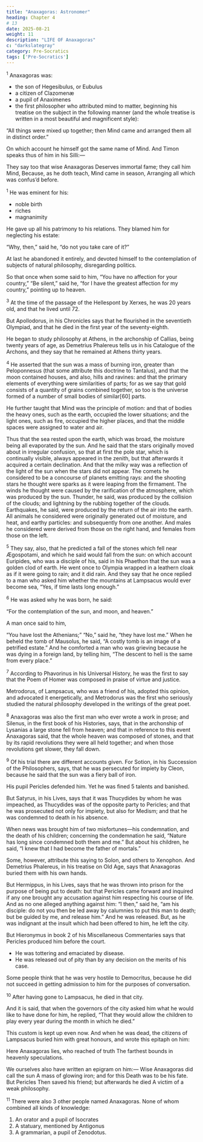 ```yaml
---
title: "Anaxagoras: Astronomer"
heading: Chapter 4
# 13
date: 2025-08-21
weight: 11
description: "LIFE OF Anaxagoras"
c: "darkslategray"
category: Pre-Socratics
tags: ['Pre-Socratics']
---
```



<sup>1</sup> Anaxagoras was:
- the son of Hegesibulus, or Eubulus
- a citizen of Clazomenæ
- a pupil of Anaximenes
- the first philosopher who attributed mind to matter, beginning his treatise on the subject in the following manner (and the whole treatise is written in a most beautiful and magnificent style): 

“All things were mixed up together; then Mind came and arranged them all in distinct order.” 

On which account he himself got the same name of Mind. And Timon speaks thus of him in his Silli:—

They say too that wise Anaxagoras
Deserves immortal fame; they call him Mind,
Because, as he doth teach, Mind came in season,
Arranging all which was confus’d before.


<sup>1</sup> He was eminent for his:
- noble birth
- riches
- magnanimity

He gave up all his patrimony to his relations. They blamed him for neglecting his estate:

“Why, then,” said he, “do not you take care of it?”

At last he abandoned it entirely, and devoted himself to the contemplation of subjects of natural philosophy, disregarding politics. 

So that once when some said to him, “You have no affection for your country,” “Be silent,” said he, “for I have the greatest affection for my country,” pointing up to heaven.


<sup>3</sup> At the time of the passage of the Hellespont by Xerxes, he was 20 years old, and that he lived until 72.

But Apollodorus, in his Chronicles says that he flourished in the seventieth Olympiad, and that he died in the first year of the seventy-eighth.

He began to study philosophy at Athens, in the archonship of Callias, being twenty years of age, as Demetrius Phalereus tells us in his Catalogue of the Archons, and they say that he remained at Athens thirty years.


<sup>4</sup> He asserted that the sun was a mass of burning iron, greater than Peloponnesus (that some attribute this doctrine to Tantalus), and that the moon contained houses, and also, hills and ravines: and that the primary elements of everything were similarities of parts; for as we say that gold consists of a quantity of grains combined together, so too is the universe formed of a number of small bodies of similar[60] parts. 

He further taught that Mind was the principle of motion: and that of bodies the heavy ones, such as the earth, occupied the lower situations; and the light ones, such as fire, occupied the higher places, and that the middle spaces were assigned to water and air.

Thus that the sea rested upon the earth, which was broad, the moisture being all evaporated by the sun. And he said that the stars originally moved about in irregular confusion, so that at first the pole star, which is continually visible, always appeared in the zenith, but that afterwards it acquired a certain declination. And that the milky way was a reflection of the light of the sun when the stars did not appear. The comets he considered to be a concourse of planets emitting rays: and the shooting stars he thought were sparks as it were leaping from the firmament. The winds he thought were caused by the rarification of the atmosphere, which was produced by the sun. Thunder, he said, was produced by the collision of the clouds; and lightning by the rubbing together of the clouds. Earthquakes, he said, were produced by the return of the air into the earth. All animals he considered were originally generated out of moisture, and heat, and earthy particles: and subsequently from one another. And males he considered were derived from those on the right hand, and females from those on the left.

<sup>5</sup> They say, also, that he predicted a fall of the stones which fell near Ægospotami, and which he said would fall from the sun: on which account Euripides, who was a disciple of his, said in his Phaethon that the sun was a golden clod of earth. He went once to Olympia wrapped in a leathern cloak as if it were going to rain; and it did rain. And they say that he once replied to a man who asked him whether the mountains at Lampsacus would ever become sea, “Yes, if time lasts long enough.”


<sup>6</sup> He was asked why he was born, he said:

“For the contemplation of the sun, and moon, and heaven.” 

A man once said to him, 

“You have lost the Athenians;” “No,” said he, “they have lost me.” When he beheld the tomb of Mausolus, he said, “A costly tomb is an image of a petrified estate.” And he comforted a man who was grieving because he was dying in a foreign land, by telling him, “The descent to hell is the same from every place.”


<sup>7</sup> According to Phavorinus in his Universal History, he was the first to say that the Poem of Homer was composed in praise of virtue and justice.

Metrodorus, of Lampsacus, who was a friend of his, adopted this opinion, and advocated it energetically, and Metrodorus was the first who seriously studied the natural philosophy developed in the writings of the great poet.

<sup>8</sup> Anaxagoras was also the first man who ever wrote a work in prose; and Silenus, in the first book of his Histories, says, that in the archonship of Lysanias a large stone fell from heaven; and that in reference to this event Anaxagoras said, that the whole heaven was composed of stones, and that by its rapid revolutions they were all held together; and when those revolutions get slower, they fall down.

<sup>9</sup> Of his trial there are different accounts given. For Sotion, in his Succession of the Philosophers, says, that he was persecuted for impiety by Cleon, because he said that the sun was a fiery ball of iron. 

His pupil Pericles defended him. Yet he was fined 5 talents and banished.

But Satyrus, in his Lives, says that it was Thucydides by whom he was impeached, as Thucydides was of the opposite party to Pericles; and that he was prosecuted not only for impiety, but also for Medism; and that he was condemned to death in his absence.

When news was brought him of two misfortunes—his condemnation, and the death of his children; concerning the condemnation he said, “Nature has long since condemned both them and me.” But about his children, he said, “I knew that I had become the father of mortals.” 

Some, however, attribute this saying to Solon, and others to Xenophon. And Demetrius Phalereus, in his treatise on Old Age, says that Anaxagoras buried them with his own hands. 

But Hermippus, in his Lives, says that he was thrown into prison for the purpose of being put to death: but that Pericles came forward and inquired if any one brought any accusation against him respecting his course of life. And as no one alleged anything against him: “I then,” said he, “am his disciple: do not you then be led away by calumnies to put this man to death; but be guided by me, and release him.” And he was released. But, as he was indignant at the insult which had been offered to him, he left the city.


But Hieronymus in book 2 of his Miscellaneous Commentaries says that Pericles produced him before the court.
- He was tottering and emaciated by disease.
- He was released out of pity than by any decision on the merits of his case.

Some people think that he was very hostile to Democritus, because he did not succeed in getting admission to him for the purposes of conversation.


<sup>10</sup> After having gone to Lampsacus, he died in that city.

And it is said, that when the governors of the city asked him what he would like to have done for him, he replied, “That they would allow the children to play every year during the month in which he died.” 

This custom is kept up even now. And when he was dead, the citizens of Lampsacus buried him with great honours, and wrote this epitaph on him:


Here Anaxagoras lies, who reached of truth
The farthest bounds in heavenly speculations.

We ourselves also have written an epigram on him:—
Wise Anaxagoras did call the sun
A mass of glowing iron; and for this
Death was to be his fate. But Pericles
Then saved his friend; but afterwards he died
A victim of a weak philosophy.

<sup>11</sup> There were also 3 other people named Anaxagoras. None of whom combined all kinds of knowledge:

1. An orator and a pupil of Isocrates
2. A statuary, mentioned by Antigonus
3. A grammarian, a pupil of Zenodotus.
